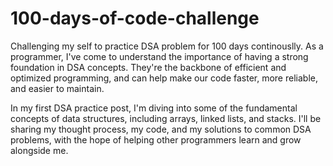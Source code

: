 # 100-days-of-code-challenge
Challenging my self to practice DSA problem for 100 days continouslly.
As a programmer, I've come to understand the importance of having a strong foundation in DSA concepts. They're the backbone of efficient and optimized programming, and can help make our code faster, more reliable, and easier to maintain.

In my first DSA practice post, I'm diving into some of the fundamental concepts of data structures, including arrays, linked lists, and stacks. I'll be sharing my thought process, my code, and my solutions to common DSA problems, with the hope of helping other programmers learn and grow alongside me.
